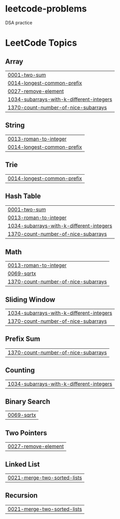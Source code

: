 # leetcode-problems
DSA practice

<!---LeetCode Topics Start-->
# LeetCode Topics
## Array
|  |
| ------- |
| [0001-two-sum](https://github.com/thanmai09/leetcode-problems/tree/master/0001-two-sum) |
| [0014-longest-common-prefix](https://github.com/thanmai09/leetcode-problems/tree/master/0014-longest-common-prefix) |
| [0027-remove-element](https://github.com/thanmai09/leetcode-problems/tree/master/0027-remove-element) |
| [1034-subarrays-with-k-different-integers](https://github.com/thanmai09/leetcode-problems/tree/master/1034-subarrays-with-k-different-integers) |
| [1370-count-number-of-nice-subarrays](https://github.com/thanmai09/leetcode-problems/tree/master/1370-count-number-of-nice-subarrays) |
## String
|  |
| ------- |
| [0013-roman-to-integer](https://github.com/thanmai09/leetcode-problems/tree/master/0013-roman-to-integer) |
| [0014-longest-common-prefix](https://github.com/thanmai09/leetcode-problems/tree/master/0014-longest-common-prefix) |
## Trie
|  |
| ------- |
| [0014-longest-common-prefix](https://github.com/thanmai09/leetcode-problems/tree/master/0014-longest-common-prefix) |
## Hash Table
|  |
| ------- |
| [0001-two-sum](https://github.com/thanmai09/leetcode-problems/tree/master/0001-two-sum) |
| [0013-roman-to-integer](https://github.com/thanmai09/leetcode-problems/tree/master/0013-roman-to-integer) |
| [1034-subarrays-with-k-different-integers](https://github.com/thanmai09/leetcode-problems/tree/master/1034-subarrays-with-k-different-integers) |
| [1370-count-number-of-nice-subarrays](https://github.com/thanmai09/leetcode-problems/tree/master/1370-count-number-of-nice-subarrays) |
## Math
|  |
| ------- |
| [0013-roman-to-integer](https://github.com/thanmai09/leetcode-problems/tree/master/0013-roman-to-integer) |
| [0069-sqrtx](https://github.com/thanmai09/leetcode-problems/tree/master/0069-sqrtx) |
| [1370-count-number-of-nice-subarrays](https://github.com/thanmai09/leetcode-problems/tree/master/1370-count-number-of-nice-subarrays) |
## Sliding Window
|  |
| ------- |
| [1034-subarrays-with-k-different-integers](https://github.com/thanmai09/leetcode-problems/tree/master/1034-subarrays-with-k-different-integers) |
| [1370-count-number-of-nice-subarrays](https://github.com/thanmai09/leetcode-problems/tree/master/1370-count-number-of-nice-subarrays) |
## Prefix Sum
|  |
| ------- |
| [1370-count-number-of-nice-subarrays](https://github.com/thanmai09/leetcode-problems/tree/master/1370-count-number-of-nice-subarrays) |
## Counting
|  |
| ------- |
| [1034-subarrays-with-k-different-integers](https://github.com/thanmai09/leetcode-problems/tree/master/1034-subarrays-with-k-different-integers) |
## Binary Search
|  |
| ------- |
| [0069-sqrtx](https://github.com/thanmai09/leetcode-problems/tree/master/0069-sqrtx) |
## Two Pointers
|  |
| ------- |
| [0027-remove-element](https://github.com/thanmai09/leetcode-problems/tree/master/0027-remove-element) |
## Linked List
|  |
| ------- |
| [0021-merge-two-sorted-lists](https://github.com/thanmai09/leetcode-problems/tree/master/0021-merge-two-sorted-lists) |
## Recursion
|  |
| ------- |
| [0021-merge-two-sorted-lists](https://github.com/thanmai09/leetcode-problems/tree/master/0021-merge-two-sorted-lists) |
<!---LeetCode Topics End-->